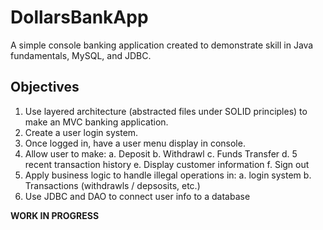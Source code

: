 # DollarsBankApp
A simple console banking application created to demonstrate skill in Java fundamentals, MySQL, and JDBC. 

## Objectives 
1. Use layered architecture (abstracted files under SOLID principles) to make an MVC banking application.
2. Create a user login system.
3. Once logged in, have a user menu display in console.
4. Allow user to make:
  a. Deposit
  b. Withdrawl
  c. Funds Transfer
  d. 5 recent transaction history
  e. Display customer information
  f. Sign out
5. Apply business logic to handle illegal operations in:
  a. login system
  b. Transactions (withdrawls / depsosits, etc.)
6. Use JDBC and DAO to connect user info to a database

**WORK IN PROGRESS**
